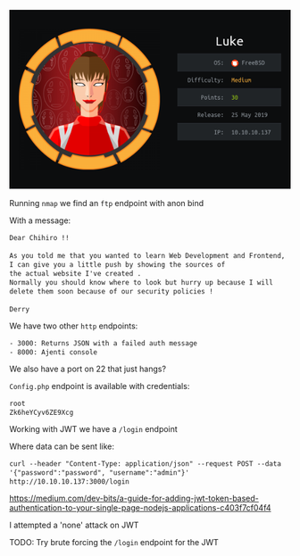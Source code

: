 ![](./logo.png)

Running `nmap` we find an `ftp` endpoint with anon bind

With a message:

```
Dear Chihiro !!

As you told me that you wanted to learn Web Development and Frontend, I can give you a little push by showing the sources of 
the actual website I've created .
Normally you should know where to look but hurry up because I will delete them soon because of our security policies ! 

Derry
```

We have two other `http` endpoints:

    - 3000: Returns JSON with a failed auth message
    - 8000: Ajenti console

We also have a port on 22 that just hangs?

`Config.php` endpoint is available with credentials:

```
root
Zk6heYCyv6ZE9Xcg
```

Working with JWT we have a `/login` endpoint

Where data can be sent like:
```
curl --header "Content-Type: application/json" --request POST --data '{"password":"password", "username":"admin"}' http://10.10.10.137:3000/login
```

https://medium.com/dev-bits/a-guide-for-adding-jwt-token-based-authentication-to-your-single-page-nodejs-applications-c403f7cf04f4

I attempted a 'none' attack on JWT

TODO: Try brute forcing the `/login` endpoint for the JWT